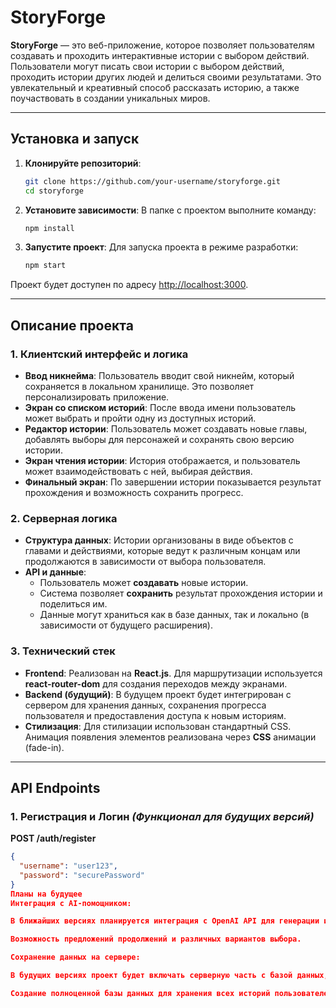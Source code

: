 # StoryForge

**StoryForge** — это веб-приложение, которое позволяет пользователям создавать и проходить интерактивные истории с выбором действий. Пользователи могут писать свои истории с выбором действий, проходить истории других людей и делиться своими результатами. Это увлекательный и креативный способ рассказать историю, а также поучаствовать в создании уникальных миров.

---

## Установка и запуск

1. **Клонируйте репозиторий**:
    ```bash
    git clone https://github.com/your-username/storyforge.git
    cd storyforge
    ```

2. **Установите зависимости**:
    В папке с проектом выполните команду:
    ```bash
    npm install
    ```

3. **Запустите проект**:
    Для запуска проекта в режиме разработки:
    ```bash
    npm start
    ```

Проект будет доступен по адресу [http://localhost:3000](http://localhost:3000).

---

## Описание проекта

### **1. Клиентский интерфейс и логика**

- **Ввод никнейма**: Пользователь вводит свой никнейм, который сохраняется в локальном хранилище. Это позволяет персонализировать приложение.
- **Экран со списком историй**: После ввода имени пользователь может выбрать и пройти одну из доступных историй.
- **Редактор истории**: Пользователь может создавать новые главы, добавлять выборы для персонажей и сохранять свою версию истории.
- **Экран чтения истории**: История отображается, и пользователь может взаимодействовать с ней, выбирая действия.
- **Финальный экран**: По завершении истории показывается результат прохождения и возможность сохранить прогресс.

### **2. Серверная логика**

- **Структура данных**: Истории организованы в виде объектов с главами и действиями, которые ведут к различным концам или продолжаются в зависимости от выбора пользователя.
- **API и данные**:
    - Пользователь может **создавать** новые истории.
    - Система позволяет **сохранить** результат прохождения истории и поделиться им.
    - Данные могут храниться как в базе данных, так и локально (в зависимости от будущего расширения).

### **3. Технический стек**

- **Frontend**: Реализован на **React.js**. Для маршрутизации используется **react-router-dom** для создания переходов между экранами.
- **Backend (будущий)**: В будущем проект будет интегрирован с сервером для хранения данных, сохранения прогресса пользователя и предоставления доступа к новым историям.
- **Стилизация**: Для стилизации использован стандартный CSS. Анимация появления элементов реализована через **CSS** анимации (fade-in).

---

## API Endpoints

### 1. **Регистрация и Логин** *(Функционал для будущих версий)*

**POST /auth/register**

```json
{
  "username": "user123",
  "password": "securePassword"
}
Планы на будущее
Интеграция с AI-помощником:

В ближайших версиях планируется интеграция с OpenAI API для генерации историй, продолжений и выбора действий для глав.

Возможность предложений продолжений и различных вариантов выбора.

Сохранение данных на сервере:

В будущих версиях проект будет включать серверную часть с базой данных, что позволит пользователям сохранять свои истории и продолжать их на других устройствах.

Создание полноценной базы данных для хранения всех историй пользователей и их результатов.
